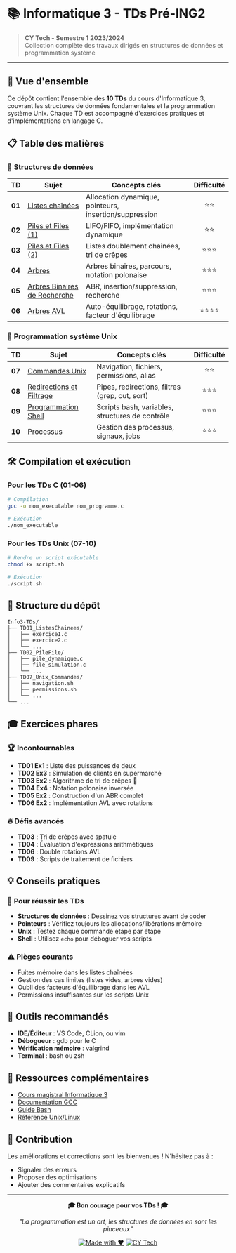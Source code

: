 # 📚 Informatique 3 - TDs Pré-ING2

> **CY Tech - Semestre 1 2023/2024**  
> Collection complète des travaux dirigés en structures de données et programmation système

---

## 🎯 Vue d'ensemble

Ce dépôt contient l'ensemble des **10 TDs** du cours d'Informatique 3, couvrant les structures de données fondamentales et la programmation système Unix. Chaque TD est accompagné d'exercices pratiques et d'implémentations en langage C.

## 📋 Table des matières

### 🔗 **Structures de données**

| TD | Sujet | Concepts clés | Difficulté |
|:--:|-------|---------------|:----------:|
| **01** | [Listes chaînées](Info3_TD01_ListesChainees.pdf) | Allocation dynamique, pointeurs, insertion/suppression | ⭐⭐ |
| **02** | [Piles et Files (1)](Info3_TD02_PileFile.pdf) | LIFO/FIFO, implémentation dynamique | ⭐⭐ |
| **03** | [Piles et Files (2)](Info3_TD03_PileFileListes.pdf) | Listes doublement chaînées, tri de crêpes | ⭐⭐⭐ |
| **04** | [Arbres](Info3_TD04_Arbres.pdf) | Arbres binaires, parcours, notation polonaise | ⭐⭐⭐ |
| **05** | [Arbres Binaires de Recherche](Info3_TD05_ABR.pdf) | ABR, insertion/suppression, recherche | ⭐⭐⭐ |
| **06** | [Arbres AVL](Info3_TD06_AVL.pdf) | Auto-équilibrage, rotations, facteur d'équilibrage | ⭐⭐⭐⭐ |

### 🐧 **Programmation système Unix**

| TD | Sujet | Concepts clés | Difficulté |
|:--:|-------|---------------|:----------:|
| **07** | [Commandes Unix](Info3_TD07_Unix_Shell_Commandes.pdf) | Navigation, fichiers, permissions, alias | ⭐⭐ |
| **08** | [Redirections et Filtrage](Info3_TD8_Unix_Shell_Redirections.pdf) | Pipes, redirections, filtres (grep, cut, sort) | ⭐⭐⭐ |
| **09** | [Programmation Shell](Info3_TD09_Unix_Shell_Programmation.pdf) | Scripts bash, variables, structures de contrôle | ⭐⭐⭐ |
| **10** | [Processus](Info3_TD10_Unix_Shell_Processus.pdf) | Gestion des processus, signaux, jobs | ⭐⭐⭐ |

## 🛠️ Compilation et exécution

### Pour les TDs C (01-06)
```bash
# Compilation
gcc -o nom_executable nom_programme.c

# Exécution
./nom_executable
```

### Pour les TDs Unix (07-10)
```bash
# Rendre un script exécutable
chmod +x script.sh

# Exécution
./script.sh
```

## 📁 Structure du dépôt

```
Info3-TDs/
├── TD01_ListesChainees/
│   ├── exercice1.c
│   ├── exercice2.c
│   └── ...
├── TD02_PileFile/
│   ├── pile_dynamique.c
│   ├── file_simulation.c
│   └── ...
├── TD07_Unix_Commandes/
│   ├── navigation.sh
│   ├── permissions.sh
│   └── ...
└── ...
```

## 🎓 Exercices phares

### 🏆 **Incontournables**
- **TD01 Ex1** : Liste des puissances de deux
- **TD02 Ex3** : Simulation de clients en supermarché
- **TD03 Ex2** : Algorithme de tri de crêpes 🥞
- **TD04 Ex4** : Notation polonaise inversée
- **TD05 Ex2** : Construction d'un ABR complet
- **TD06 Ex2** : Implémentation AVL avec rotations

### 🔥 **Défis avancés**
- **TD03** : Tri de crêpes avec spatule
- **TD04** : Évaluation d'expressions arithmétiques
- **TD06** : Double rotations AVL
- **TD09** : Scripts de traitement de fichiers

## 💡 Conseils pratiques

### 🎯 **Pour réussir les TDs**
- **Structures de données** : Dessinez vos structures avant de coder
- **Pointeurs** : Vérifiez toujours les allocations/libérations mémoire
- **Unix** : Testez chaque commande étape par étape
- **Shell** : Utilisez `echo` pour déboguer vos scripts

### ⚠️ **Pièges courants**
- Fuites mémoire dans les listes chaînées
- Gestion des cas limites (listes vides, arbres vides)
- Oubli des facteurs d'équilibrage dans les AVL
- Permissions insuffisantes sur les scripts Unix

## 🔧 Outils recommandés

- **IDE/Éditeur** : VS Code, CLion, ou vim
- **Débogueur** : gdb pour le C
- **Vérification mémoire** : valgrind
- **Terminal** : bash ou zsh

## 📖 Ressources complémentaires

- [Cours magistral Informatique 3](lien-vers-cours)
- [Documentation GCC](https://gcc.gnu.org/onlinedocs/)
- [Guide Bash](https://www.gnu.org/software/bash/manual/)
- [Référence Unix/Linux](https://man7.org/linux/man-pages/)

## 🤝 Contribution

Les améliorations et corrections sont les bienvenues ! N'hésitez pas à :
- Signaler des erreurs
- Proposer des optimisations
- Ajouter des commentaires explicatifs

---

<div align="center">

**🎓 Bon courage pour vos TDs ! 🎓**

*"La programmation est un art, les structures de données en sont les pinceaux"*

[![Made with ❤️](https://img.shields.io/badge/Made%20with-❤️-red.svg)](https://github.com)
[![CY Tech](https://img.shields.io/badge/CY%20Tech-Pré--ING2-blue.svg)](https://cytech.cyu.fr)

</div>
